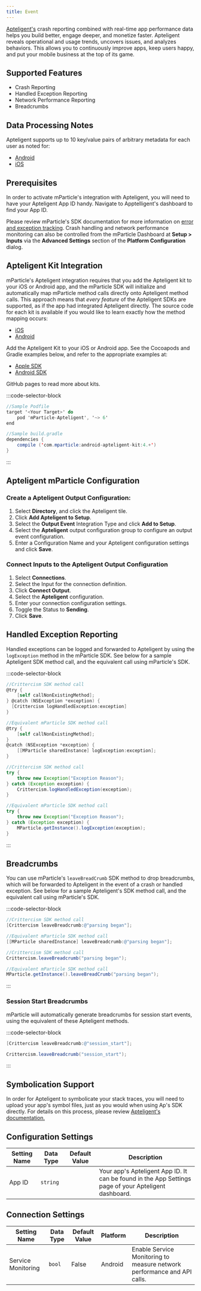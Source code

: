 ```yaml
---
title: Event
---
```


[Apteligent's](https://www.apteligent.com/) crash reporting combined with real-time app performance data helps you build better, engage deeper, and monetize faster. Apteligent reveals operational and usage trends, uncovers issues, and analyzes behaviors. This allows you to continuously improve apps, keep users happy, and put your mobile business at the top of its game.

## Supported Features

* Crash Reporting
* Handled Exception Reporting
* Network Performance Reporting
* Breadcrumbs

## Data Processing Notes

Apteligent supports up to 10 key/value pairs of arbitrary metadata for each user as noted for:
* [Android](https://docs.apteligent.com/android/android.html#logging-user-metadata)
* [iOS](https://docs.apteligent.com/ios/ios.html#logging-user-metadata-tvos-flag-ios-flag)

## Prerequisites

In order to activate mParticle's integration with Apteligent, you will need to have your Apteligent App ID handy. Navigate to Apptelligent's dashboard to find your App ID.

Please review mParticle's SDK documentation for more information on [error and exception tracking](/developers/sdk/android/error-and-exception-tracking/). Crash handling and network performance monitoring can also be controlled from the mParticle Dashboard at **Setup > Inputs** via the **Advanced Settings** section of the **Platform Configuration** dialog.   

## Apteligent Kit Integration

mParticle's Apteligent integration requires that you add the Apteligent kit to your iOS or Android app, and the mParticle SDK will initialize and automatically map mParticle method calls directly onto Apteligent method calls. This approach means that *every feature* of the Apteligent SDKs are supported, as if the app had integrated Apteligent directly. The source code for each kit is available if you would like to learn exactly how the method mapping occurs:

- [iOS](https://github.com/mparticle-integrations/mparticle-apple-integration-apteligent)
- [Android](https://github.com/mparticle-integrations/mparticle-android-integration-apteligent)

Add the Apteligent Kit to your iOS or Android app. See the Cocoapods and Gradle examples below, and refer to the appropriate examples at:
* [Apple SDK](https://github.com/mParticle/mparticle-apple-sdk)
* [Android SDK](https://github.com/mParticle/mparticle-android-sdk) 

GitHub pages to read more about kits.

:::code-selector-block
~~~objectivec
//Sample Podfile
target '<Your Target>' do
    pod 'mParticle-Apteligent', '~> 6'
end
~~~

~~~java
//Sample build.gradle
dependencies {
    compile ('com.mparticle:android-apteligent-kit:4.+')
}
~~~   
:::

## Apteligent mParticle Configuration

### Create a Apteligent Output Configuration:

1.  Select **Directory**, and click the Apteligent tile.
2.  Click **Add Apteligent to Setup**.
3.  Select the **Output Event** Integration Type and click **Add to Setup**.
4.  Select the **Apteligent** output configuration group to configure an output event configuration.
5.  Enter a Configuration Name and your Apteligent configuration settings and click **Save**.

### Connect Inputs to the Apteligent Output Configuration

1.  Select **Connections**.
2.  Select the Input for the connection definition.
3.  Click **Connect Output**.
4.  Select the **Apteligent** configuration.
5.  Enter your connection configuration settings.
6. Toggle the Status to **Sending**.
7. Click **Save**.

## Handled Exception Reporting

Handled exceptions can be logged and forwarded to Apteligent by using the `logException` method in the mParticle SDK. See below for a sample Apteligent SDK method call, and the equivalent call using mParticle's SDK.

:::code-selector-block
~~~objectivec
//Crittercism SDK method call
@try {
 	[self callNonExistingMethod];
} @catch (NSException *exception) {
  [Crittercism logHandledException:exception]
}

//Equivalent mParticle SDK method call
@try {      
    [self callNonExistingMethod];
}
@catch (NSException *exception) {
    [[MParticle sharedInstance] logException:exception];
}
~~~

~~~java
//Crittercism SDK method call
try {
    throw new Exception("Exception Reason");
} catch (Exception exception) {
    Crittercism.logHandledException(exception);
}

//Equivalent mParticle SDK method call
try {
    throw new Exception("Exception Reason");
} catch (Exception exception) {
    MParticle.getInstance().logException(exception);
}
~~~
:::


## Breadcrumbs

You can use mParticle's `leaveBreadCrumb` SDK method to drop breadcrumbs, which will be forwarded to Apteligent in the event of a crash or handled exception. See below for a sample Apteligent's SDK method call, and the equivalent call using mParticle's SDK.

:::code-selector-block
~~~objectivec
//Crittercism SDK method call
[Crittercism leaveBreadcrumb:@"parsing began"];

//Equivalent mParticle SDK method call
[[MParticle sharedInstance] leaveBreadcrumb:@"parsing began"];
~~~

~~~java
//Crittercism SDK method call
Crittercism.leaveBreadcrumb("parsing began");

//Equivalent mParticle SDK method call
MParticle.getInstance().leaveBreadCrumb("parsing began");
~~~
:::



### Session Start Breadcrumbs

mParticle will automatically generate breadcrumbs for session start events, using the equivalent of these Apteligent methods.

:::code-selector-block
~~~objectivec
[Crittercism leaveBreadcrumb:@"session_start"];
~~~

~~~java
Crittercism.leaveBreadcrumb("session_start");
~~~
:::


## Symbolication Support

In order for Apteligent to symbolicate your stack traces, you will need to upload your app's symbol files, just as you would when using Ap's SDK directly.  For details on this process, please review [Apteligent's documentation.](https://docs.apteligent.com/overview/overview.html#symbolication)

## Configuration Settings

| Setting Name |  Data Type    | Default Value  | Description |
| ---|---|---|---|
| App ID | `string` | <unset> | Your app's Apteligent App ID.  It can be found in the App Settings page of your Apteligent dashboard. |


## Connection Settings

| Setting Name |  Data Type    | Default Value | Platform | Description |
| ---|---|---|---|---
| Service Monitoring | `bool` | False | Android| Enable Service Monitoring to measure network performance and API calls. |
